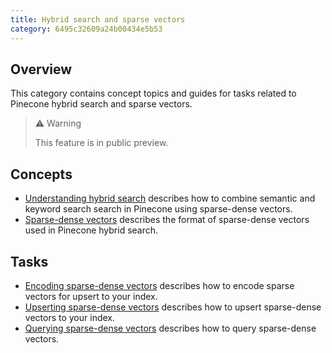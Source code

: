 ```yaml
---
title: Hybrid search and sparse vectors
category: 6495c32609a24b00434e5b53
---
```


## Overview

This category contains concept topics and guides for tasks related to Pinecone hybrid search and sparse vectors.

> ⚠️  Warning
>
> This feature is in public preview.

## Concepts

+ [Understanding hybrid search](hybrid-search) describes how to combine semantic and keyword search search in Pinecone using sparse-dense vectors.
+ [Sparse-dense vectors](sparse-dense-vectors) describes the format of sparse-dense vectors used in Pinecone hybrid search.

## Tasks

+ [Encoding sparse-dense vectors](encode-sparse-vectors) describes how to encode sparse vectors for upsert to your index.
+ [Upserting sparse-dense vectors](upsert-sparse-dense-vectors) describes how to upsert sparse-dense vectors to your index.
+ [Querying sparse-dense vectors](query-sparse-dense-vectors) describes how to query sparse-dense vectors.
